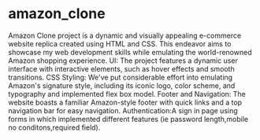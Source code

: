 # amazon_clone
Amazon Clone project is a dynamic and visually appealing e-commerce website replica created using HTML and CSS.
This endeavor aims to showcase my  web development skills while emulating the world-renowned Amazon shopping experience.
UI: The project features a dynamic user interface with interactive elements, such as hover effects and smooth transitions.
CSS Styling: We've put considerable effort into emulating Amazon's signature style, including its iconic logo, color scheme, and typography and implemented flex box model.
Footer and Navigation: The website boasts a familiar Amazon-style footer with quick links and a top navigation bar for easy navigation.
Authentication:A sign in page using forms in which implemented different features (ie password length,mobile no conditons,required field).
